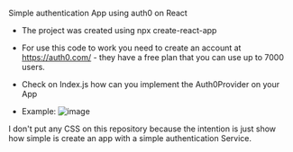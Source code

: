 Simple authentication App using auth0 on React

- The project was created using npx create-react-app 

- For use this code to work you need to create an account at https://auth0.com/ - they have a free plan that you can use up to 7000 users.

- Check on Index.js how can you implement the Auth0Provider on your App
- Example:
![image](https://user-images.githubusercontent.com/63072945/130144255-87e9d030-8e8c-42f9-9fc1-9cf1e27e437c.png)


I don't put any CSS on this repository because the intention is just show how simple is create an app with a simple authentication Service.
